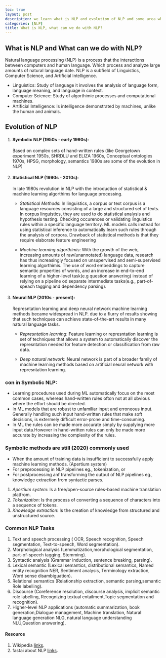 ```yaml
---
toc: true
layout: post
description: we learn what is NLP and evolution of NLP and some area where you can use NLP.
categories: [NLP]
title: What is NLP, what can we do with NLP?
---
```

## What is NLP and What can we do with NLP?
Natural language processing (NLP) is a process that the interactions between computers and human language. Which process and analyze large amounts of natural language date. NLP  is a subfield of Linguistics, Computer Science, and Artificial Intelligence.

- Linguistics: Study of language it involves the analysis of language form, language meaning, and language in context.
- Computer Science: Study of algorthimic processes and computational machines.
- Artificial Intelligence: Is intelligence demonstrated by machines, unlike the human and animals.
 
## Evolution of NLP
1. #### Symbolic NLP (1950s - early 1990s):
    Based on complex sets of hand-written rules (like Georgetown experiment 1950s, SHRDLU and ELIZA 1960s, Conceptual ontologies 1970s, HPSG, morphology, semantics 1980s are some of the evolution in NLP)

2. #### Statistical NLP (1990s - 2010s):
    In late 1980s revolution in NLP with the introduction of statistical & machine learning algorthims for language processing.
    
    - *Statistical Methods*:
    In linguistics, a corpus or text corpus is a language resources consisting of a large and structured set of texts. In corpus linguistics, they are used to do statistical analysis and hypothesis testing. Checking occurences or validating linguistics rules within a specific language territory. ML models calls instead for using statistical inference to automatically learn such rules through the analysis of corpora. Drawback of statistical methods is that they require elaborate feature engineering
    
    - *Machine learning algorthimis*:
    With the growth of the web, increasing amounts of raw(unannotated) language data, research has thus increasingly focused on unsupervised and semi-supervised learning algorthimis. The use of word embeddings to capture semantic properties of words, and an increase in end-to-end learning of a higher-level task(e.g question answering) instead of relying on a pipeline od separate intermediate tasks(e.g., part-of-speach tagging and dependency parsing).    
    
3. #### Neural NLP (2010s - present):
    Represntation learning and deep neural network machine learning methods became widespread in NLP. due to a flurry of results showing that such techniques can achieve state-of-the-art results in many natural language tasks.
    
    - *Represntation learning*:
    Feature learning or represntation learning is set of techniques that allows a system to automatically discover the represntation needed for feature detection or classification from raw data.
    
    - *Deep natural network*:
    Neural network is part of a broader family of machine learning methods based on artificial neural network with represntation learning.

### con in Symbolic NLP:
   - Learning procedures used during ML automatically focus on the most common cases, whereas hand-written rules ofton not at all obvious where the effort should be directed.
   - In ML models that are robust to unfamiliar input and erroneous input. Generally handling such input hand-written rules that make soft decisions, is extermely difficult error-prone and time-consuming.
   - In ML the rules can be made more accurate simply by supplying more input data.However in hand-written rules can only be made more accurate by increasing the complexity of the rules.

### Symbolic methods are still (2020) commonly used
   - When the amount of training data is insufficient to successfully apply machine learning methods. (Apertium system)
   - For preprocessing in NLP pipelines eg., tokenization, or
   - For postprocessing anf transforming the output of NLP pipelines eg., knowledge extraction from syntactic parses.
	
   1. *Apertium system*: Is a free/open-source rules-based machine translation platfrom.
   2. *Tokenization*: Is the process of converting a sequence of characters into a sequence of tokens.
   3. *Knowledge extraction*: Is the creation of knowledge from structured and unstructured source.

### Common NLP Tasks
   1. Text and speech processing ( OCR, Speech recognition, Speech segmentation, Text-to-speech, Word segmentation).
   2. Morphological analysis (Lemmatization,morphological segmentation, part-of-speech tagging, Stemming).
   3. Syntactic analysis (Grammar induction, sentence breaking, parsing).
   4. Lexical semantic (Lexical semantics, distributional semantics, Named entity recognition NER, Sentiment analysis, Terminology extraction, Word sense disambiguation).
   5. Relational semantics (Relationship extraction, semantic parsing,semantic Role labelling).
   6. Discourse (Coreference resolution, discourse analysis, implicit semantic role labelling, Recognizing textual entailment,Topic segmentation and recognition).
   7. Higher-level NLP applications (automatic summarization, book generation,Dialogue management, Machine translation, Natural language generation NLG, natural language understanding NLU,Question answering).
	
 #### Resource
 1.  Wikipedia [links](https://en.wikipedia.org/wiki/Natural_language_processing#:~:text=Natural%20language%20processing%20(NLP)%20is,amounts%20of%20natural%20language%20data).
 2.  fastai about NLP [links](https://github.com/fastai/course-nlp/blob/master/1-what-is-nlp.ipynb).
